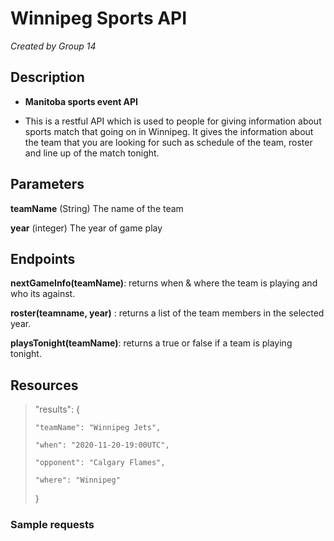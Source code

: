 # Winnipeg Sports API
*Created by Group 14*

## Description
- **Manitoba sports event API**

- This is a restful API which is used to people for giving information about sports match that going on in Winnipeg. It gives the information about the team that you are looking for such as schedule of the team, roster and line up of the match tonight.

## Parameters
**teamName** (String) The name of the team

**year** (integer) The year of game play 


## Endpoints
**nextGameInfo(teamName)**: returns when & where the team is playing and who its against.

**roster(teamname, year)** : returns a list of the team members in the selected year.

**playsTonight(teamName)**: returns a true or false if a team is playing tonight.

## Resources
> "results":
>   {
>
>     "teamName": "Winnipeg Jets",
>
>     "when": "2020-11-20-19:00UTC",
>
>     "opponent": "Calgary Flames",
>
>     "where": "Winnipeg"
>
>   }
>     

### Sample requests

